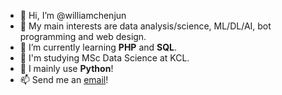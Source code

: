 - 👋 Hi, I’m @williamchenjun
- 👀 My main interests are data analysis/science, ML/DL/AI, bot programming and web design.
- 🌱 I’m currently learning **PHP** and **SQL**.
- 💞️ I'm studying MSc Data Science at KCL.
- 🌊 I mainly use **Python**!
- 📫 Send me an [email](https://mailto:williamchenjun@hotmail.com)!
